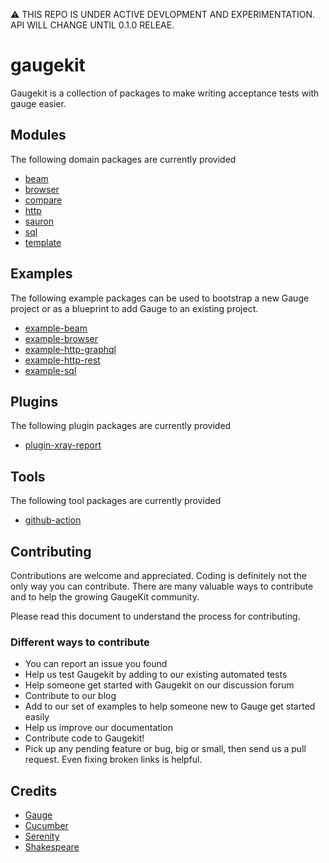 :warning: THIS REPO IS UNDER ACTIVE DEVLOPMENT AND EXPERIMENTATION. API WILL CHANGE UNTIL 0.1.0 RELEAE.

# gaugekit
Gaugekit is a collection of packages to make writing acceptance tests with gauge easier.

## Modules
The following domain packages are currently provided

- [beam](./packages/beam)
- [browser](./packages/browser)
- [compare](./packages/compare)
- [http](./packages/http)
- [sauron](./packages/sauron)
- [sql](./packages/sql)
- [template](./packages/template)

## Examples
The following example packages can be used to bootstrap a new Gauge project or as a blueprint to add Gauge to an existing project.

- [example-beam](./examples/example-beam)
- [example-browser](./examples/example-browser)
- [example-http-graphql](./examples/example-http-graphql)
- [example-http-rest](./examples/example-http-rest)
- [example-sql](./examples/example-sql)

## Plugins
The following plugin packages are currently provided

- [plugin-xray-report](./plugins/xray-report)

## Tools
The following tool packages are currently provided

- [github-action](./tools/github-action)

## Contributing
Contributions are welcome and appreciated. Coding is definitely not the only way you can contribute. 
There are many valuable ways to contribute and to help the growing GaugeKit community.

Please read this document to understand the process for contributing.

### Different ways to contribute
* You can report an issue you found
* Help us test Gaugekit by adding to our existing automated tests
* Help someone get started with Gaugekit on our discussion forum
* Contribute to our blog
* Add to our set of examples to help someone new to Gauge get started easily
* Help us improve our documentation
* Contribute code to Gaugekit!
* Pick up any pending feature or bug, big or small, then send us a pull request. Even fixing broken links is helpful.

## Credits 
* [Gauge](https://github.com/getgauge/gauge)
* [Cucumber](https://github.com/cucumber)
* [Serenity](https://github.com/serenity-bdd)
* [Shakespeare](https://github.com/mkutz/shakespeare)
